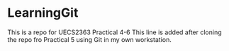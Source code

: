 # LearningGit
This is a repo for UECS2363 Practical 4-6
This line is added after cloning the repo fro Practical 5 using Git in my own workstation.